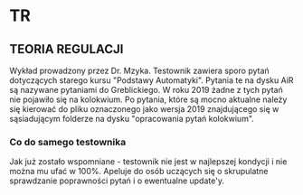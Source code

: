 # TR
## TEORIA REGULACJI
Wykład prowadzony przez Dr. Mzyka. 
Testownik zawiera sporo pytań dotyczących starego kursu "Podstawy Automatyki". Pytania te na dysku AiR są nazywane pytaniami do Greblickiego. W roku 2019 żadne z tych pytań nie pojawiło się na kolokwium. 
Po pytania, które są mocno aktualne należy się kierować do pliku oznaczonego jako wersja 2019 znajdującego się w sąsiadującym folderze na dysku "opracowania pytań kolokwium".
### Co do samego testownika
Jak już zostało wspomniane - testownik nie jest w najlepszej kondycji i nie można mu ufać w 100%. Apeluje do osób uczących się o skrupulatne sprawdzanie poprawności pytań i o ewentualne update'y.
